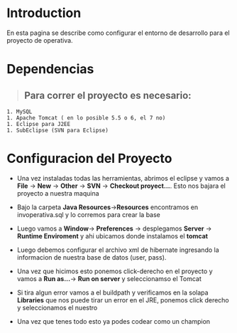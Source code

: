 # Introduction #

En esta pagina se describe como configurar el entorno de desarrollo para
el proyecto de operativa.


# Dependencias #
> ## Para correr el proyecto es necesario: ##
    1. MySQL
    1. Apache Tomcat ( en lo posible 5.5 o 6, el 7 no)
    1. Eclipse para J2EE
    1. SubEclipse (SVN para Eclipse)


# Configuracion del Proyecto #

  * Una vez instaladas todas las herramientas, abrimos el eclipse y     vamos a **File** -> **New** -> **Other** -> **SVN** -> **Checkout proyect...**.      Esto nos bajara el proyecto a nuestra maquina

  * Bajo la carpeta **Java Resources**->**Resources** encontramos en invoperativa.sql y lo corremos para crear la base

  * Luego vamos a **Window**-> **Preferences** -> desplegamos **Server** -> **Runtime Enviroment** y ahi ubicamos donde instalamos el **tomcat**

  * Luego debemos configurar el archivo xml de hibernate ingresando la informacion de nuestra base de datos (user, pass).

  * Una vez que hicimos esto ponemos click-derecho en el proyecto y vamos a **Run as...**-> **Run on server** y seleccionamso el Tomcat

  * Si tira algun error vamos a el buildpath y verificamos en la solapa   **Libraries** que nos puede tirar un error en el JRE, ponemos click derecho y seleccionamos el nuestro

  * Una vez que tenes todo esto ya podes codear como un champion